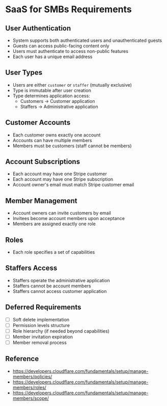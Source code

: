 # SaaS for SMBs Requirements

## User Authentication

- System supports both authenticated users and unauthenticated guests
- Guests can access public-facing content only
- Users must authenticate to access non-public features
- Each user has a unique email address

## User Types

- Users are either `customer` or `staffer` (mutually exclusive)
- Type is immutable after user creation
- Type determines application access:
  - Customers -> Customer application
  - Staffers -> Administrative application

## Customer Accounts

- Each customer owns exactly one account
- Accounts can have multiple members
- Members must be customers (staff cannot be members)

## Account Subscriptions

- Each account may have one Stripe customer
- Each account may have one Stripe subscription
- Account owner's email must match Stripe customer email

## Member Management

- Account owners can invite customers by email
- Invitees become account members upon acceptance
- Members are assigned exactly one role

## Roles

- Each role specifies a set of capabilities

## Staffers Access

- Staffers operate the administrative application
- Staffers cannot be account members
- Staffers cannot access customer application

## Deferred Requirements

- [ ] Soft delete implementation
- [ ] Permission levels structure
- [ ] Role hierarchy (if needed beyond capabilities)
- [ ] Member invitation expiration
- [ ] Member removal process

## Reference

- https://developers.cloudflare.com/fundamentals/setup/manage-members/policies/
- https://developers.cloudflare.com/fundamentals/setup/manage-members/roles/
- https://developers.cloudflare.com/fundamentals/setup/manage-members/scope/
